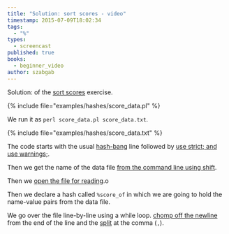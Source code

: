```yaml
---
title: "Solution: sort scores - video"
timestamp: 2015-07-09T18:02:34
tags:
  - "%"
types:
  - screencast
published: true
books:
  - beginner_video
author: szabgab
---
```



Solution: of the [sort scores](/beginner-perl-maven-exercise-sort-scores) exercise.


<slidecast file="beginner-perl/solution-sort-scores" youtube="nOVVS2qfwPQ" />

{% include file="examples/hashes/score_data.pl" %}

We run it as `perl score_data.pl score_data.txt`.

{% include file="examples/hashes/score_data.txt" %}

The code starts with the usual [hash-bang](/hashbang) line followed by
[use strict; and use warnings;](/always-use-strict-and-use-warnings).

Then we get the name of the data file [from the command line using shift](/argv-in-perl).

Then we [open the file for reading](/open-and-read-from-files).o

Then we declare a hash called `%score_of` in which we are going to hold the name-value pairs
from the data file.

We go over the file line-by-line using a while loop. [chomp off the newline](/chomp) from the end of the line
and the [split](/perl-split) at the comma (`,`).



